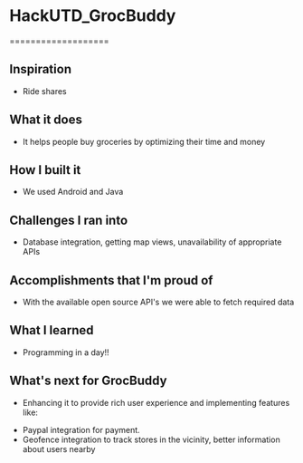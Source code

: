 # HackUTD_GrocBuddy
===================

## Inspiration
- Ride shares

## What it does
- It helps people buy groceries by optimizing their time and money

## How I built it
- We used Android and Java

## Challenges I ran into
- Database integration, getting map views, unavailability of appropriate APIs

## Accomplishments that I'm proud of
- With the available open source API's we were able to fetch required data

## What I learned
- Programming in a day!!

## What's next for GrocBuddy
- Enhancing it to provide rich user experience and implementing features like:
* Paypal integration for payment.
* Geofence integration to track stores in the vicinity, better information about users nearby

